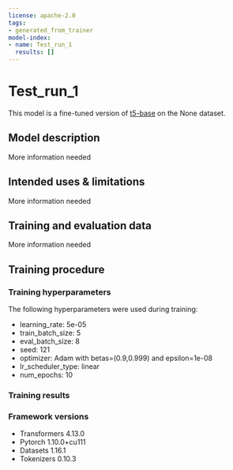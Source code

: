 ```yaml
---
license: apache-2.0
tags:
- generated_from_trainer
model-index:
- name: Test_run_1
  results: []
---
```


<!-- This model card has been generated automatically according to the information the Trainer had access to. You
should probably proofread and complete it, then remove this comment. -->

# Test_run_1

This model is a fine-tuned version of [t5-base](https://huggingface.co/t5-base) on the None dataset.

## Model description

More information needed

## Intended uses & limitations

More information needed

## Training and evaluation data

More information needed

## Training procedure

### Training hyperparameters

The following hyperparameters were used during training:
- learning_rate: 5e-05
- train_batch_size: 5
- eval_batch_size: 8
- seed: 121
- optimizer: Adam with betas=(0.9,0.999) and epsilon=1e-08
- lr_scheduler_type: linear
- num_epochs: 10

### Training results



### Framework versions

- Transformers 4.13.0
- Pytorch 1.10.0+cu111
- Datasets 1.16.1
- Tokenizers 0.10.3
